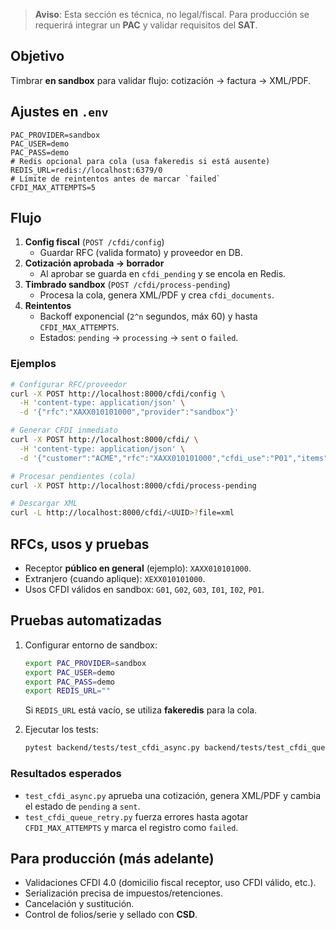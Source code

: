 > **Aviso**: Esta sección es técnica, no legal/fiscal. Para producción se requerirá integrar un **PAC** y validar requisitos del **SAT**.

## Objetivo

Timbrar **en sandbox** para validar flujo: cotización → factura → XML/PDF.

## Ajustes en `.env`

```dotenv
PAC_PROVIDER=sandbox
PAC_USER=demo
PAC_PASS=demo
# Redis opcional para cola (usa fakeredis si está ausente)
REDIS_URL=redis://localhost:6379/0
# Límite de reintentos antes de marcar `failed`
CFDI_MAX_ATTEMPTS=5
```

## Flujo

1. **Config fiscal** (`POST /cfdi/config`)
    - Guardar RFC (valida formato) y proveedor en DB.
2. **Cotización aprobada → borrador**
    - Al aprobar se guarda en `cfdi_pending` y se encola en Redis.
3. **Timbrado sandbox** (`POST /cfdi/process-pending`)
    - Procesa la cola, genera XML/PDF y crea `cfdi_documents`.
4. **Reintentos**
    - Backoff exponencial (`2^n` segundos, máx 60) y hasta `CFDI_MAX_ATTEMPTS`.
    - Estados: `pending` → `processing` → `sent` o `failed`.

### Ejemplos

```bash
# Configurar RFC/proveedor
curl -X POST http://localhost:8000/cfdi/config \
  -H 'content-type: application/json' \
  -d '{"rfc":"XAXX010101000","provider":"sandbox"}'

# Generar CFDI inmediato
curl -X POST http://localhost:8000/cfdi/ \
  -H 'content-type: application/json' \
  -d '{"customer":"ACME","rfc":"XAXX010101000","cfdi_use":"P01","items":[{"description":"Servicio","quantity":1,"unit_price":100}]}'

# Procesar pendientes (cola)
curl -X POST http://localhost:8000/cfdi/process-pending

# Descargar XML
curl -L http://localhost:8000/cfdi/<UUID>?file=xml
```

## RFCs, usos y pruebas

- Receptor **público en general** (ejemplo): `XAXX010101000`.
- Extranjero (cuando aplique): `XEXX010101000`.
- Usos CFDI válidos en sandbox: `G01`, `G02`, `G03`, `I01`, `I02`, `P01`.

## Pruebas automatizadas

1. Configurar entorno de sandbox:

   ```bash
   export PAC_PROVIDER=sandbox
   export PAC_USER=demo
   export PAC_PASS=demo
   export REDIS_URL=""
   ```

   Si `REDIS_URL` está vacío, se utiliza **fakeredis** para la cola.

2. Ejecutar los tests:

   ```bash
   pytest backend/tests/test_cfdi_async.py backend/tests/test_cfdi_queue_retry.py
   ```

### Resultados esperados

- `test_cfdi_async.py` aprueba una cotización, genera XML/PDF y cambia el estado de `pending` a `sent`.
- `test_cfdi_queue_retry.py` fuerza errores hasta agotar `CFDI_MAX_ATTEMPTS` y marca el registro como `failed`.

## Para producción (más adelante)

- Validaciones CFDI 4.0 (domicilio fiscal receptor, uso CFDI válido, etc.).
- Serialización precisa de impuestos/retenciones.
- Cancelación y sustitución.
- Control de folios/serie y sellado con **CSD**.
